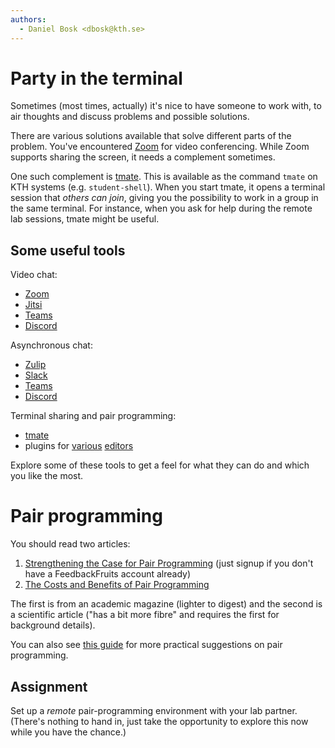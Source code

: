 ```yaml
---
authors:
  - Daniel Bosk <dbosk@kth.se>
---
```


# Party in the terminal

Sometimes (most times, actually) it's nice to have someone to work with, to air 
thoughts and discuss problems and possible solutions.

There are various solutions available that solve different parts of the 
problem. You've encountered [Zoom][zoom] for video conferencing. While Zoom 
supports sharing the screen, it needs a complement sometimes.

One such complement is [tmate][tmate]. This is available as the command `tmate` 
on KTH systems (e.g. `student-shell`). When you start tmate, it opens a 
terminal session that *others can join*, giving you the possibility to work in 
a group in the same terminal. For instance, when you ask for help during the 
remote lab sessions, tmate might be useful.

## Some useful tools

Video chat:

 - [Zoom][zoom]
 - [Jitsi][jitsi]
 - [Teams][teams]
 - [Discord][discord]

Asynchronous chat:

 - [Zulip][zulip]
 - [Slack][slack]
 - [Teams][teams]
 - [Discord][discord]

Terminal sharing and pair programming:

 - [tmate][tmate]
 - plugins for [various][pairprog1] [editors][pairprog2]

Explore some of these tools to get a feel for what they can do and which you 
like the most.

[zoom]: https://kth-se.zoom.us
[jitsi]: https://meet.jit.si/
[teams]: https://teams.microsoft.com/start
[discord]: https://discord.com
[zulip]: https://zulipchat.com
[slack]: https://slack.com
[tmate]: https://tmate.io
[pairprog1]: https://www.microverse.org/blog/how-remote-pair-programming-works-and-why-it-can-change-your-life
[pairprog2]: https://www.sitepoint.com/collaborative-coding-tools-for-remote-pair-programming/


# Pair programming

You should read two articles:

  1. [Strengthening the Case for Pair Programming][pairprog-magazine] (just 
     signup if you don't have a FeedbackFruits account already)
  2. [The Costs and Benefits of Pair Programming][pairprog-benefits]

The first is from an academic magazine (lighter to digest) and the second is a 
scientific article ("has a bit more fibre" and requires the first for 
background details).

[pairprog-magazine]: https://eu.feedbackfruits.com/courses/activity-course/1a3d3978-afbe-43d2-9d4a-216c3f21efe9
[pairprog-benefits]: https://eu.feedbackfruits.com/courses/activity-course/73587dce-a191-44ad-8b60-e1ae2744963b

You can also see [this guide][pairprog3] for more practical suggestions on pair 
programming.

[pairprog3]: https://gist.github.com/rouzbeh84/4bafc9fe4fe02edf506d11997c4674b0

## Assignment

Set up a *remote* pair-programming environment with your lab partner. (There's 
nothing to hand in, just take the opportunity to explore this now while you 
have the chance.)

